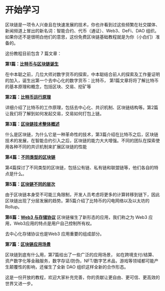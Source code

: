 # 开始学习


区块链是一项令人兴奋且在快速发展的技术，你也许看到过这些频繁在社交媒体、新闻频道上冒出的新名词：智能合约、代币（通证）、Web3、DeFi、DAO 组织。
如果你还不是很明白他们的意思，这份免费区块链基础教程就是为你（小白们）准备的。


这份教程目前包含 7 篇文章：

**第1篇：[比特币与区块链诞生](/bitcoin)**

 在中本聪之前，几位大师对数字货币的探索，中本聪结合前人的探索及工作量证明的加入，诞生出第一个去中心化的数字货币：比特币， 第1篇文章将将了解比特币的基本原理和概念，包括区块、交易、挖矿等

**第2篇：[比特币运行原理](/how_bitcoin_work)**

详细介绍了比特币的工作原理，包括去中心化、共识机制、区块链结构等。第2篇让我们将了解到如何发起交易，交易如何打包上链。

**第3篇：[区块链技术整体概述](/what_is_blockchain)**

什么是区块链，为什么它是一种革命性的技术，第3篇介绍在比特币之后，区块链技术的发展，在智能合约引入之后，区块链的能力大大增强。不同的团队在探索使用各种不同的共识机制来扩展区块链的性能

**第4篇：[不同类型的区块链](/blockchains)**

第4篇探讨了不同类型的区块链，包括公有链、私有链和联盟链等，他们各自的特点是什么。

**第5篇：[区块链不同的层次](/layers)**

由于区块链本身受不可能三角限制，开发人员考虑将更多的计算转移到链下，因此区块链出现了分层发展的趋势。第5篇介绍了比特币的闪电网络以及以太坊的 Rollup。

**第6篇：[Web3 与存储协议](/web3_storage)**
 区块链催生了新形态的应用，我们称之为 Web3 应用，Web3应用的特点是用户自己控制所有权。

去中心化存储协议也是Web3 应用重要的组成部分。

**第7篇：[区块链应用场景](/scenarios)**

区块链到底有什么用，第7篇给出了一些广泛的应用场景， 如在跨境支付/结算、资产数字化等金融服务，数字存证/防伪，NFT/数字艺术品，游戏等领域都可能产生颠覆性的影响，还催生了全新 DAO 组织这样全新的合作形态。



这是一份开放的教程，欢迎大家补充完善，你的贡献让更自由、更可信、更高效的世界又进一步。

